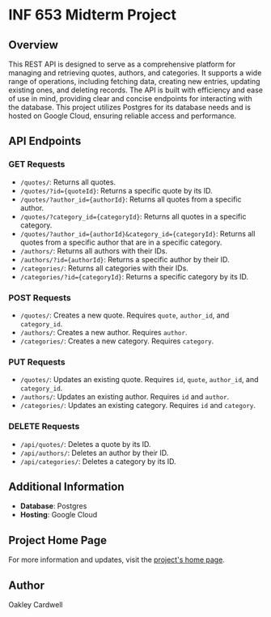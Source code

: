 # INF 653 Midterm Project

## Overview

This REST API is designed to serve as a comprehensive platform for managing and retrieving quotes, authors, and categories. It supports a wide range of operations, including fetching data, creating new entries, updating existing ones, and deleting records. The API is built with efficiency and ease of use in mind, providing clear and concise endpoints for interacting with the database. This project utilizes Postgres for its database needs and is hosted on Google Cloud, ensuring reliable access and performance.

## API Endpoints

### GET Requests

- `/quotes/`: Returns all quotes.
- `/quotes/?id={quoteId}`: Returns a specific quote by its ID.
- `/quotes/?author_id={authorId}`: Returns all quotes from a specific author.
- `/quotes/?category_id={categoryId}`: Returns all quotes in a specific category.
- `/quotes/?author_id={authorId}&category_id={categoryId}`: Returns all quotes from a specific author that are in a specific category.
- `/authors/`: Returns all authors with their IDs.
- `/authors/?id={authorId}`: Returns a specific author by their ID.
- `/categories/`: Returns all categories with their IDs.
- `/categories/?id={categoryId}`: Returns a specific category by its ID.

### POST Requests

- `/quotes/`: Creates a new quote. Requires `quote`, `author_id`, and `category_id`.
- `/authors/`: Creates a new author. Requires `author`.
- `/categories/`: Creates a new category. Requires `category`.

### PUT Requests

- `/quotes/`: Updates an existing quote. Requires `id`, `quote`, `author_id`, and `category_id`.
- `/authors/`: Updates an existing author. Requires `id` and `author`.
- `/categories/`: Updates an existing category. Requires `id` and `category`.

### DELETE Requests

- `/api/quotes/`: Deletes a quote by its ID.
- `/api/authors/`: Deletes an author by their ID.
- `/api/categories/`: Deletes a category by its ID.

## Additional Information

- **Database**: Postgres
- **Hosting**: Google Cloud

## Project Home Page

For more information and updates, visit the [project's home page](https://norse-baton-293817.uc.r.appspot.com/api).

## Author

Oakley Cardwell
